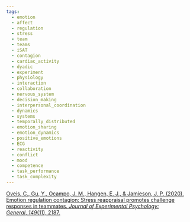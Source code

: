 ```yaml
---
tags:
  - emotion
  - affect
  - regulation
  - stress
  - team
  - teams
  - iSAT
  - contagion
  - cardiac_activity
  - dyadic
  - experiment
  - physiology
  - interaction
  - collaboration
  - nervous_system
  - decision_making
  - interpersonal_coordination
  - dynamics
  - systems
  - temporally_distributed
  - emotion_sharing
  - emotion_dynamics
  - positive_emotions
  - ECG
  - reactivity
  - conflict
  - mood
  - competence
  - task_performance
  - task_complexity
---
```


[Oveis, C., Gu, Y., Ocampo, J. M., Hangen, E. J., & Jamieson, J. P. (2020). Emotion regulation contagion: Stress reappraisal promotes challenge responses in teammates. _Journal of Experimental Psychology: General_, _149_(11), 2187.](https://static1.squarespace.com/static/55917f64e4b0cd3b4705b68c/t/62745fe29c9b455c69b4c0fa/1651793891194/oveis.et.al.2020.pdf)